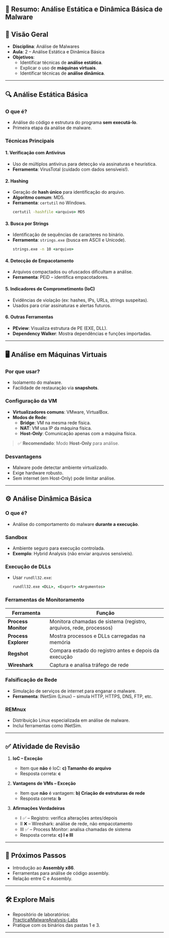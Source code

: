 ## 📘 Resumo: Análise Estática e Dinâmica Básica de Malware

## 📌 Visão Geral
- **Disciplina**: Análise de Malwares  
- **Aula**: 2 – Análise Estática e Dinâmica Básica  
- **Objetivos**:
  - Identificar técnicas de **análise estática**.
  - Explicar o uso de **máquinas virtuais**.
  - Identificar técnicas de **análise dinâmica**.

---

## 🔍 Análise Estática Básica

### O que é?
- Análise do código e estrutura do programa **sem executá-lo**.
- Primeira etapa da análise de malware.

### Técnicas Principais

#### 1. Verificação com Antivírus
- Uso de múltiplos antivírus para detecção via assinaturas e heurística.
- **Ferramenta**: VirusTotal (cuidado com dados sensíveis!).

#### 2. Hashing
- Geração de **hash único** para identificação do arquivo.
- **Algoritmo comum**: MD5.
- **Ferramenta**: `certutil` no Windows.
  ```cmd
  certutil -hashfile <arquivo> MD5
  ```

#### 3. Busca por Strings
- Identificação de sequências de caracteres no binário.
- **Ferramenta**: `strings.exe` (busca em ASCII e Unicode).
  ```cmd
  strings.exe -n 10 <arquivo>
  ```

#### 4. Detecção de Empacotamento
- Arquivos compactados ou ofuscados dificultam a análise.
- **Ferramenta**: PEiD – identifica empacotadores.

#### 5. Indicadores de Comprometimento (IoC)
- Evidências de violação (ex: hashes, IPs, URLs, strings suspeitas).
- Usados para criar assinaturas e alertas futuros.

#### 6. Outras Ferramentas
- **PEview**: Visualiza estrutura de PE (EXE, DLL).
- **Dependency Walker**: Mostra dependências e funções importadas.

---

## 🖥️ Análise em Máquinas Virtuais

### Por que usar?
- Isolamento do malware.
- Facilidade de restauração via **snapshots**.

### Configuração da VM
- **Virtualizadores comuns**: VMware, VirtualBox.
- **Modos de Rede**:
  - **Bridge**: VM na mesma rede física.
  - **NAT**: VM usa IP da máquina física.
  - **Host-Only**: Comunicação apenas com a máquina física.

> ✅ **Recomendado**: Modo **Host-Only** para análise.

### Desvantagens
- Malware pode detectar ambiente virtualizado.
- Exige hardware robusto.
- Sem internet (em Host-Only) pode limitar análise.

---

## ⚙️ Análise Dinâmica Básica

### O que é?
- Análise do comportamento do malware **durante a execução**.

### Sandbox
- Ambiente seguro para execução controlada.
- **Exemplo**: Hybrid Analysis (não enviar arquivos sensíveis).

### Execução de DLLs
- Usar `rundll32.exe`:
  ```cmd
  rundll32.exe <DLL>, <Export> <Argumentos>
  ```

### Ferramentas de Monitoramento

| Ferramenta | Função |
|------------|--------|
| **Process Monitor** | Monitora chamadas de sistema (registro, arquivos, rede, processos) |
| **Process Explorer** | Mostra processos e DLLs carregadas na memória |
| **Regshot** | Compara estado do registro antes e depois da execução |
| **Wireshark** | Captura e analisa tráfego de rede |

### Falsificação de Rede
- Simulação de serviços de internet para enganar o malware.
- **Ferramenta**: INetSim (Linux) – simula HTTP, HTTPS, DNS, FTP, etc.

### REMnux
- Distribuição Linux especializada em análise de malware.
- Inclui ferramentas como INetSim.

---

## ✅ Atividade de Revisão

1. **IoC – Exceção**  
   - Item que **não** é IoC: **c) Tamanho do arquivo**  
   - Resposta correta: **c**

2. **Vantagens de VMs – Exceção**  
   - Item que **não** é vantagem: **b) Criação de estruturas de rede**  
   - Resposta correta: **b**

3. **Afirmações Verdadeiras**  
   - I ✅ – Registro: verifica alterações antes/depois  
   - II ❌ – Wireshark: análise de rede, não empacotamento  
   - III ✅ – Process Monitor: analisa chamadas de sistema  
   - Resposta correta: **c) I e III**

---

## 🧠 Próximos Passos
- Introdução ao **Assembly x86**.
- Ferramentas para análise de código assembly.
- Relação entre C e Assembly.

---

## 🛠️ Explore Mais
- Repositório de laboratórios:  
  [PracticalMalwareAnalysis-Labs](https://github.com/mikesiko/PracticalMalwareAnalysis-Labs)
- Pratique com os binários das pastas 1 e 3.

---
